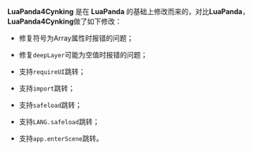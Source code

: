 **LuaPanda4Cynking** 是在 **LuaPanda** 的基础上修改而来的，对比**LuaPanda**，**LuaPanda4Cynking**做了如下修改：

-   修复符号为Array属性时报错的问题；
-   修复`deepLayer`可能为空值时报错的问题；
-   支持`requireUI`跳转；
-   支持`import`跳转；

-   支持`safeload`跳转；
-   支持`LANG.safeload`跳转；
-   支持`app.enterScene`跳转。